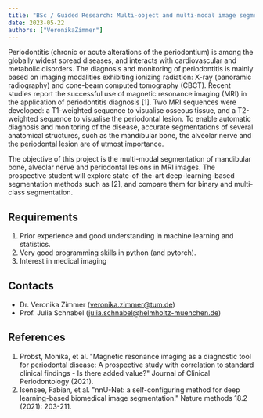 ```yaml
---
title: "BSc / Guided Research: Multi-object and multi-modal image segmentation of periodontal lesions in MRI"
date: 2023-05-22
authors: ["VeronikaZimmer"]
---
```


Periodontitis (chronic or acute alterations of the periodontium) is among the globally widest spread diseases, and interacts with cardiovascular and metabolic disorders. The diagnosis and monitoring of periodontitis is mainly based on imaging modalities exhibiting ionizing radiation: X-ray (panoramic radiography) and cone-beam computed tomography (CBCT). Recent studies report the successful use of magnetic resonance imaging (MRI) in the application of periodontitis diagnosis [1]. Two MRI sequences were developed: a T1-weighted sequence to visualise osseous tissue, and a T2-weighted sequence to visualise the periodontal lesion. To enable automatic diagnosis and monitoring of the disease, accurate segmentations of several anatomical structures, such as the mandibular bone, the alveolar nerve and the periodontal lesion are of utmost importance.

The objective of this project is the multi-modal segmentation of mandibular bone, alveolar nerve and periodontal lesions in MRI images. The prospective student will explore state-of-the-art deep-learning-based segmentation methods such as [2], and compare them for binary and multi-class segmentation.

## Requirements

1. Prior experience and good understanding in machine learning and statistics. 
2. Very good programming skills in python (and pytorch).
3. Interest in medical imaging

## Contacts
- Dr. Veronika Zimmer (veronika.zimmer@tum.de)
- Prof. Julia Schnabel (julia.schnabel@helmholtz-muenchen.de)

## References

1. Probst, Monika, et al. "Magnetic resonance imaging as a diagnostic tool for periodontal disease: A prospective study with correlation to standard clinical findings - Is there added value?" Journal of Clinical Periodontology (2021).
2. Isensee, Fabian, et al. "nnU-Net: a self-configuring method for deep learning-based biomedical image segmentation." Nature methods 18.2 (2021): 203-211.